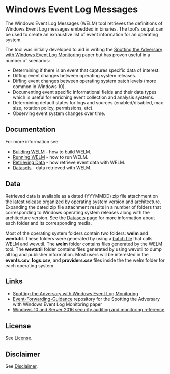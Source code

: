 # Windows Event Log Messages
The Windows Event Log Messages (WELM) tool retrieves the definitions of Windows Event Log messages embedded in binaries. The tool's output can be used to create an exhaustive list of event information for an operating system. 

The tool was initially developed to aid in writing the [Spotting the Adversary with Windows Event Log Monitoring](https://www.iad.gov/iad/library/ia-guidance/security-configuration/applications/spotting-the-adversary-with-windows-event-log-monitoring.cfm) paper but has proven useful in a number of scenarios:
* Determining if there is an event that captures specific data of interest.
* Diffing event changes between operating system releases.
* Diffing event changes between operating system patch levels (more common in Windows 10).
* Documenting event specific informational fields and their data types which is useful for enriching event collection and analysis systems.
* Determining default states for logs and sources (enabled/disabled, max size, rotation policy, permissions, etc).
* Observing event system changes over time.

## Documentation
For more information see: 
* [Building WELM](./docs/Building%20WELM.md) - how to build WELM.
* [Running WELM](./docs/Running%20WELM.md)  -  how to run WELM.
* [Retrieving Data](./docs/Retrieving%20Data.md) - how retrieve event data with WELM.
* [Datasets](./docs/Datasets.md) - data retrieved with WELM.

## Data
Retrieved data is available as a dated (YYYMMDD) zip file attachment on the [latest release](https://github.com/iadgov/Windows-Event-Log-Messages/releases) organized by operating system version and architecture. Expanding the dated zip file attachment results in a number of folders that corresponding to Windows operating system releases along with the architecture version. See the [Datasets](./docs/Datasets.md) page for more information about each folder and its corresponding media. 

Most of the operating system folders contain two folders: **welm** and **wevtutil**. These folders were generated by using a [batch file](https://github.com/iadgov/Windows-Event-Log-Messages/blob/master/welm/welm.bat) that calls WELM and wevutil. The **welm** folder contains files generated by the WELM tool. The **wevtutil** folder contains files generated by using wevutil to dump all log and publisher information. Most users will be interested in the **events.csv**, **logs.csv**, and **providers.csv** files inside the the welm folder for each operating system.

## Links
* [Spotting the Adversary with Windows Event Log Monitoring](https://www.iad.gov/iad/library/ia-guidance/security-configuration/applications/spotting-the-adversary-with-windows-event-log-monitoring.cfm)
* [Event-Forwarding-Guidance](https://github.com/iadgov/Event-Forwarding-Guidance) repository for the Spotting the Adversary with Windows Event Log Monitoring paper
* [Windows 10 and Server 2016 security auditing and monitoring reference](https://www.microsoft.com/en-us/download/details.aspx?id=52630)

## License
See [License](LICENSE.md).

## Disclaimer
See [Disclaimer](DISCLAIMER.md).

